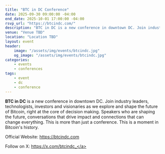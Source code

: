 ```yaml
---
title: "BTC in DC Conference"
date: 2025-09-30 09:00:00 -04:00
end_date: 2025-10-01 17:00:00 -04:00
rsvp_url: "https://btcindc.com/"
description: "BTC in DC is a new conference in downtown DC. Join industry leaders, technologists, investors and visionaries as we explore and shape the future of Bitcoin, right at the core of decision making."
venue: "Venue TBD"
location: "Location TBD"
layout: event
header:
    image: "/assets/img/events/btcindc.jpg"
    og_image: "/assets/img/events/btcindc.jpg"
categories:
    - events
    - conferences
tags:
    - event
    - dc
    - conference
---
```


**BTC in DC** is a new conference in downtown DC. Join industry leaders, technologists, investors and visionaries as we explore and shape the future of Bitcoin, right at the core of decision making. Speakers who are shaping the future, conversations that drive impact and connections that can change everything. This is more than just a conference. This is a moment in Bitcoin's history.


Official Website: <a href="https://btcindc.com">https://btcindc.com</a>

Follow on X: <a href="https://x.com/btcindc_">https://x.com/btcindc_</a>